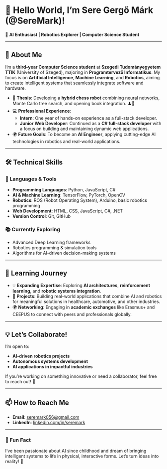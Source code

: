 # 👋 Hello World, I’m **Sere Gergő Márk** (@SereMark)!  
🌟 **AI Enthusiast | Robotics Explorer | Computer Science Student**

---

## 🚀 About Me  
I’m a **third-year Computer Science student** at **Szegedi Tudományegyetem TTIK** (University of Szeged), majoring in **Programtervező Informatikus**. My focus is on **Artificial Intelligence**, **Machine Learning**, and **Robotics**, aiming to create intelligent systems that seamlessly integrate software and hardware.

- 🧠 **Thesis**: Developing a **hybrid chess robot** combining neural networks, Monte Carlo tree search, and opening book integration. ♟️🤖  
- 💻 **Professional Experience**:  
  - **Intern**: One year of hands-on experience as a full-stack developer.  
  - **Junior Web Developer**: Continued as a **C# full-stack developer** with a focus on building and maintaining dynamic web applications.  
- 🌍 **Future Goals**: To become an **AI Engineer**, applying cutting-edge AI technologies in robotics and real-world applications.  

---

## 🛠️ Technical Skills  
### 🌟 **Languages & Tools**  
- **Programming Languages**: Python, JavaScript, C#  
- **AI & Machine Learning**: TensorFlow, PyTorch, OpenCV  
- **Robotics**: ROS (Robot Operating System), Arduino, basic robotics programming  
- **Web Development**: HTML, CSS, JavaScript, C#, .NET  
- **Version Control**: Git, GitHub  

### 📚 **Currently Exploring**  
- Advanced Deep Learning frameworks  
- Robotics programming & simulation tools  
- Algorithms for AI-driven decision-making systems  

---

## 🌱 Learning Journey  
- 💡 **Expanding Expertise**: Exploring **AI architectures**, **reinforcement learning**, and **robotic systems integration**.  
- 📖 **Projects**: Building real-world applications that combine AI and robotics for meaningful solutions in healthcare, automotive, and other industries.  
- 🌍 **Networking**: Engaging in **academic exchanges** like Erasmus+ and CEEPUS to connect with peers and professionals globally.  

---

## 💡 Let’s Collaborate!  
I’m open to:  
- **AI-driven robotics projects**  
- **Autonomous systems development**  
- **AI applications in impactful industries**  

If you’re working on something innovative or need a collaborator, feel free to reach out! 🚀  

---

## 📫 How to Reach Me  
- **Email**: [seremark056@gmail.com](mailto:seremark056@gmail.com)  
- **LinkedIn**: [linkedin.com/in/seremark](https://www.linkedin.com/in/seremark/)  

---

### 🎯 Fun Fact  
I’ve been passionate about AI since childhood and dream of bringing intelligent systems to life in physical, interactive forms. Let’s turn ideas into reality! 🌌

